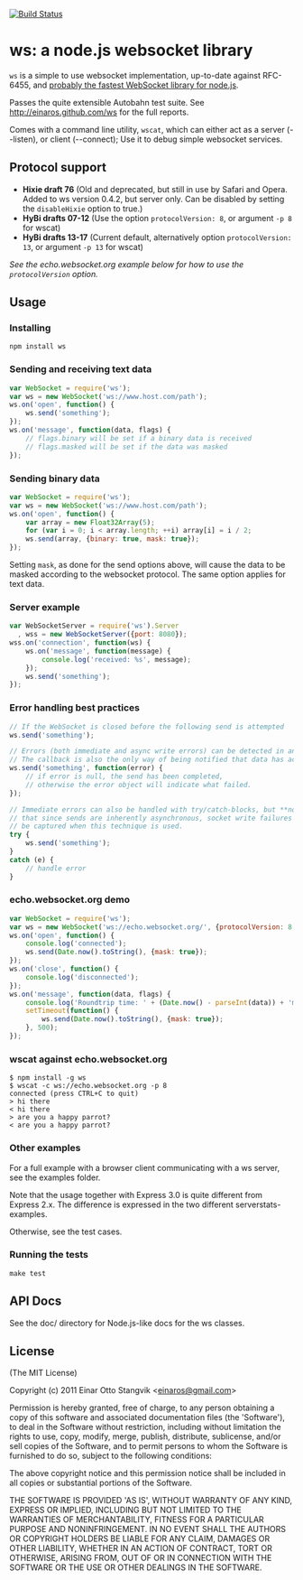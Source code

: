 [![Build Status](https://secure.travis-ci.org/einaros/ws.png)](http://travis-ci.org/einaros/ws)

# ws: a node.js websocket library #

`ws` is a simple to use websocket implementation, up-to-date against RFC-6455, and [probably the fastest WebSocket library for node.js](http://hobbycoding.posterous.com/the-fastest-websocket-module-for-nodejs).

Passes the quite extensible Autobahn test suite. See http://einaros.github.com/ws for the full reports.

Comes with a command line utility, `wscat`, which can either act as a server (--listen), or client (--connect); Use it to debug simple websocket services.

## Protocol support ##

* **Hixie draft 76** (Old and deprecated, but still in use by Safari and Opera. Added to ws version 0.4.2, but server only. Can be disabled by setting the `disableHixie` option to true.)
* **HyBi drafts 07-12** (Use the option `protocolVersion: 8`, or argument `-p 8` for wscat)
* **HyBi drafts 13-17** (Current default, alternatively option `protocolVersion: 13`, or argument `-p 13` for wscat)

_See the echo.websocket.org example below for how to use the `protocolVersion` option._

## Usage ##

### Installing ###

`npm install ws`

### Sending and receiving text data ###

```js
var WebSocket = require('ws');
var ws = new WebSocket('ws://www.host.com/path');
ws.on('open', function() {
    ws.send('something');
});
ws.on('message', function(data, flags) {
    // flags.binary will be set if a binary data is received
    // flags.masked will be set if the data was masked
});
```

### Sending binary data ###

```js
var WebSocket = require('ws');
var ws = new WebSocket('ws://www.host.com/path');
ws.on('open', function() {
    var array = new Float32Array(5);
    for (var i = 0; i < array.length; ++i) array[i] = i / 2;
    ws.send(array, {binary: true, mask: true});
});
```

Setting `mask`, as done for the send options above, will cause the data to be masked according to the websocket protocol. The same option applies for text data.

### Server example ###

```js
var WebSocketServer = require('ws').Server
  , wss = new WebSocketServer({port: 8080});
wss.on('connection', function(ws) {
    ws.on('message', function(message) {
        console.log('received: %s', message);
    });
    ws.send('something');
});
```

### Error handling best practices ###

```js
// If the WebSocket is closed before the following send is attempted
ws.send('something');

// Errors (both immediate and async write errors) can be detected in an optional callback.
// The callback is also the only way of being notified that data has actually been sent.
ws.send('something', function(error) {
    // if error is null, the send has been completed,
    // otherwise the error object will indicate what failed.
});

// Immediate errors can also be handled with try/catch-blocks, but **note**
// that since sends are inherently asynchronous, socket write failures will *not*
// be captured when this technique is used.
try {
    ws.send('something');
}
catch (e) {
    // handle error
}
```

### echo.websocket.org demo ###

```js
var WebSocket = require('ws');
var ws = new WebSocket('ws://echo.websocket.org/', {protocolVersion: 8, origin: 'http://websocket.org'});
ws.on('open', function() {
    console.log('connected');
    ws.send(Date.now().toString(), {mask: true});
});
ws.on('close', function() {
    console.log('disconnected');
});
ws.on('message', function(data, flags) {
    console.log('Roundtrip time: ' + (Date.now() - parseInt(data)) + 'ms', flags);
    setTimeout(function() {
        ws.send(Date.now().toString(), {mask: true});
    }, 500);
});
```

### wscat against echo.websocket.org ###

    $ npm install -g ws
    $ wscat -c ws://echo.websocket.org -p 8
    connected (press CTRL+C to quit)
    > hi there
    < hi there
    > are you a happy parrot?
    < are you a happy parrot?

### Other examples ###

For a full example with a browser client communicating with a ws server, see the examples folder.

Note that the usage together with Express 3.0 is quite different from Express 2.x. The difference is expressed in the two different serverstats-examples.

Otherwise, see the test cases.

### Running the tests ###

`make test`

## API Docs ##

See the doc/ directory for Node.js-like docs for the ws classes.

## License ##

(The MIT License)

Copyright (c) 2011 Einar Otto Stangvik &lt;einaros@gmail.com&gt;

Permission is hereby granted, free of charge, to any person obtaining
a copy of this software and associated documentation files (the
'Software'), to deal in the Software without restriction, including
without limitation the rights to use, copy, modify, merge, publish,
distribute, sublicense, and/or sell copies of the Software, and to
permit persons to whom the Software is furnished to do so, subject to
the following conditions:

The above copyright notice and this permission notice shall be
included in all copies or substantial portions of the Software.

THE SOFTWARE IS PROVIDED 'AS IS', WITHOUT WARRANTY OF ANY KIND,
EXPRESS OR IMPLIED, INCLUDING BUT NOT LIMITED TO THE WARRANTIES OF
MERCHANTABILITY, FITNESS FOR A PARTICULAR PURPOSE AND NONINFRINGEMENT.
IN NO EVENT SHALL THE AUTHORS OR COPYRIGHT HOLDERS BE LIABLE FOR ANY
CLAIM, DAMAGES OR OTHER LIABILITY, WHETHER IN AN ACTION OF CONTRACT,
TORT OR OTHERWISE, ARISING FROM, OUT OF OR IN CONNECTION WITH THE
SOFTWARE OR THE USE OR OTHER DEALINGS IN THE SOFTWARE.

